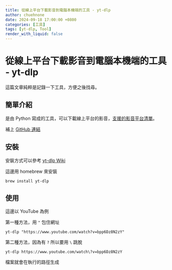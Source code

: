 ```yaml
---
title: 從線上平台下載影音到電腦本機端的工具 - yt-dlp
author: chuehnone
date: 2024-09-18 17:00:00 +0800
categories: [工具]
tags: [yt-dlp, Tool]
render_with_liquid: false
---
```


# 從線上平台下載影音到電腦本機端的工具 - yt-dlp

這篇文章純粹是記錄一下工具，方便之後找尋。

## 簡單介紹

是由 Python 寫成的工具，可以下載線上平台的影音，[支援的影音平台清單](https://github.com/yt-dlp/yt-dlp/blob/master/supportedsites.md)。

補上 [GitHub 連結](https://github.com/yt-dlp/yt-dlp)


## 安裝

安裝方式可以參考 [yt-dlp Wiki](https://github.com/yt-dlp/yt-dlp/wiki/Installation)

這邊用 homebrew 來安裝

```shell
brew install yt-dlp
```

## 使用

這邊以 YouTube 為例

第一種方法，用 `"` 包住網址
```shell
yt-dlp "https://www.youtube.com/watch?v=bpp6Dz8N2zY"
```

第二種方法，因為有 `?` 所以要用 `\` 跳脫
```shell
yt-dlp https://www.youtube.com/watch\?v=bpp6Dz8N2zY
```

檔案就會在執行的路徑生成
